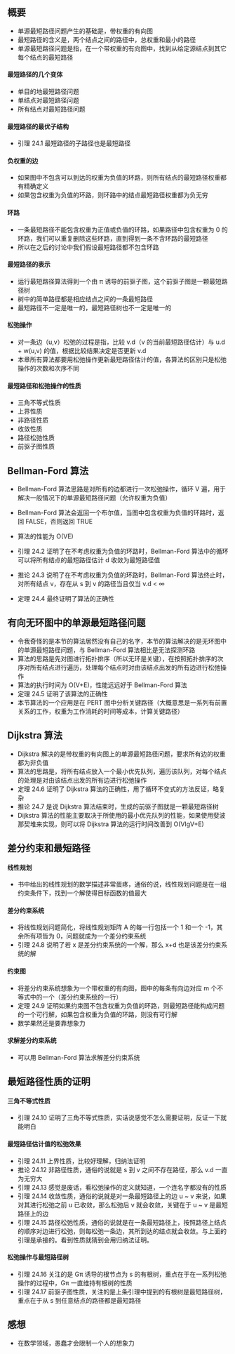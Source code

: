 ## 概要

* 单源最短路径问题产生的基础是，带权重的有向图  
* 最短路径的含义是，两个结点之间的路径中，总权重和最小的路径  
* 单源最短路径问题是指，在一个带权重的有向图中，找到从给定源结点到其它每个结点的最短路径  

#### 最短路径的几个变体

* 单目的地最短路径问题  
* 单结点对最短路径问题  
* 所有结点对最短路径问题  

#### 最短路径的最优子结构  

* 引理 24.1 最短路径的子路径也是最短路径  

#### 负权重的边  

* 如果图中不包含可以到达的权重为负值的环路，则所有结点的最短路径权重都有精确定义  
* 如果包含权重为负值的环路，则环路中的结点最短路径权重都为负无穷

#### 环路

* 一条最短路径不能包含权重为正值或负值的环路，如果路径中包含权重为 0 的环路，我们可以重复删除这些环路，直到得到一条不含环路的最短路径  
* 所以在之后的讨论中我们假设最短路径都不包含环路

#### 最短路径的表示

* 运行最短路径算法得到一个由 π 诱导的前驱子图，这个前驱子图是一颗最短路径树  
* 树中的简单路径都是相应结点之间的一条最短路径  
* 最短路径不一定是唯一的，最短路径树也不一定是唯一的  

#### 松弛操作

* 对一条边（u,v）松弛的过程是指，比较 v.d（v 的当前最短路径估计）与 u.d + w(u,v) 的值，根据比较结果决定是否更新 v.d  
* 本章所有算法都要用松弛操作更新最短路径估计的值，各算法的区别只是松弛操作的次数和次序不同  

#### 最短路径和松弛操作的性质

* 三角不等式性质
* 上界性质
* 非路径性质
* 收敛性质
* 路径松弛性质
* 前驱子图性质

## Bellman-Ford 算法

* Bellman-Ford 算法思路是对所有的边都进行一次松弛操作，循环 V 遍，用于解决一般情况下的单源最短路径问题（允许权重为负值）  
* Bellman-Ford 算法会返回一个布尔值，当图中包含权重为负值的环路时，返回 FALSE，否则返回 TRUE  
* 算法的性能为 O(VE)  

* 引理 24.2 证明了在不考虑权重为负值的环路时，Bellman-Ford 算法中的循环可以将所有结点的最短路径估计 d 收敛为最短路径值  
* 推论 24.3 说明了在不考虑权重为负值的环路时，Bellman-Ford 算法终止时，对所有结点 v，存在从 s 到 v 的路径当且仅当 v.d < ∞  
* 定理 24.4 最终证明了算法的正确性  

## 有向无环图中的单源最短路径问题

* 令我奇怪的是本节的算法居然没有自己的名字，本节的算法解决的是无环图中的单源最短路径问题，与 Bellman-Ford 算法相比是无法探测环路  
* 算法的思路是先对图进行拓扑排序（所以无环是关键），在按照拓扑排序的次序对所有结点进行遍历，处理每个结点时对由该结点出发的所有边进行松弛操作  
* 算法的执行时间为 O(V+E)，性能远远好于 Bellman-Ford 算法  
* 定理 24.5 证明了该算法的正确性  
* 本节算法的一个应用是在 PERT 图中分析关键路径（大概意思是一系列有前置关系的工作，权重为工作消耗的时间等成本，计算关键路径）  

## Dijkstra 算法

* Dijkstra 解决的是带权重的有向图上的单源最短路径问题，要求所有边的权重都为非负值  
* 算法的思路是，将所有结点放入一个最小优先队列，遍历该队列，对每个结点的处理是对由该结点出发的所有边进行松弛操作  
* 定理 24.6 证明了 Dijkstra 算法的正确性，用了循环不变式的方法反证，略复杂  
* 推论 24.7 是说 Dijkstra 算法结束时，生成的前驱子图就是一颗最短路径树  
* Dijkstra 算法的性能主要取决于所使用的最小优先队列的性能，如果使用斐波那契堆来实现，则可以将 Dijkstra 算法的运行时间改善到 O(VlgV+E)  

## 差分约束和最短路径

#### 线性规划
* 书中给出的线性规划的数学描述非常蛋疼，通俗的说，线性规划问题是在一组约束条件下，找到一个解使得目标函数的值最大  

#### 差分约束系统
* 将线性规划问题简化，将线性规划矩阵 A 的每一行包括一个 1 和一个 -1，其余所有项皆为 0，问题就成为一个差分约束系统  
* 引理 24.8 说明了若 x 是差分约束系统的一个解，那么 x+d 也是该差分约束系统的解  

#### 约束图
* 将差分约束系统想象为一个带权重的有向图，图中的每条有向边对应 m 个不等式中的一个（差分约束系统的一行）
* 定理 24.9 证明如果约束图不包含权重为负值的环路，则最短路径能构成问题的一个可行解，如果包含权重为负值的环路，则没有可行解
* 数学果然还是要靠想象力

#### 求解差分约束系统
* 可以用 Bellman-Ford 算法求解差分约束系统

## 最短路径性质的证明

#### 三角不等式性质
* 引理 24.10 证明了三角不等式性质，实话说感觉不怎么需要证明，反证一下就能明白  

#### 最短路径估计值的松弛效果
* 引理 24.11 上界性质，比较好理解，归纳法证明
* 推论 24.12 非路径性质，通俗的说就是 s 到 v 之间不存在路径，那么 v.d 一直为无穷大
* 引理 24.13 感觉是废话，看松弛操作的定义就知道，一个连名字都没有的性质
* 引理 24.14 收敛性质，通俗的说就是对一条最短路径上的边 u ~ v 来说，如果对其进行松弛之前 u 已收敛，那么松弛后 v 就会收敛，关键在于 u ~ v 是最短路径上的边
* 引理 24.15 路径松弛性质，通俗的说就是在一条最短路径上，按照路径上结点的顺序对边进行松弛，则每松弛一条边，其所到达的结点就会收敛。与上面的引理是承接的。看到性质就猜到会用归纳法证明。

#### 松弛操作与最短路径树
* 引理 24.16 关注的是 Gπ 诱导的根节点为 s 的有根树，重点在于在一系列松弛操作的过程中，Gπ 一直维持有根树的性质
* 引理 24.17 前驱子图性质，关注的是上条引理中提到的有根树是最短路径树，重点在于从 s 到任意结点的路径都是最短路径

## 感想
* 在数学领域，愚蠢才会限制一个人的想象力
